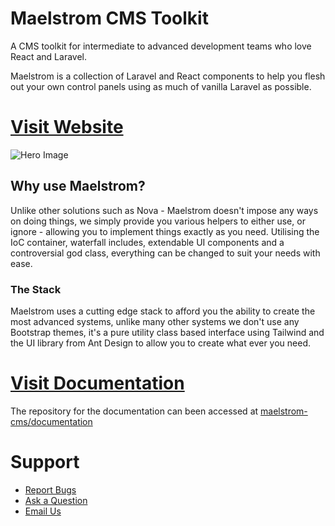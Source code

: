 # Maelstrom CMS Toolkit

A CMS toolkit for intermediate to advanced development teams who love React and Laravel.

Maelstrom is a collection of Laravel and React components to help you flesh out your own control panels using as much of vanilla Laravel as possible.

# [Visit Website](https://www.maelstrom-cms.com/)

![Hero Image](https://www.maelstrom-cms.com/hero.jpg)

## Why use Maelstrom?
Unlike other solutions such as Nova - Maelstrom doesn't impose any ways on doing things, we simply provide you various helpers to either use, or ignore - allowing you to implement things exactly as you need. Utilising the IoC container, waterfall includes, extendable UI components and a controversial god class, everything can be changed to suit your needs with ease.

### The Stack
Maelstrom uses a cutting edge stack to afford you the ability to create the most advanced systems, unlike many other systems we don't use any Bootstrap themes, it's a pure utility class based interface using Tailwind and the UI library from Ant Design to allow you to create what ever you need.

# [Visit Documentation](https://www.maelstrom-cms.com/getting-started/)
The repository for the documentation can been accessed at [maelstrom-cms/documentation](https://github.com/maelstrom-cms/documentation)

# Support

- [Report Bugs](https://github.com/maelstrom-cms/toolkit/issues/new?assignees=OwenMelbz&labels=bug%2C+triage&template=bug_report.md&title=%5BBug%5D+)
- [Ask a Question](https://github.com/maelstrom-cms/toolkit/issues/new?assignees=OwenMelbz&labels=question&template=question.md&title=%5BQuestion%5D+)
- [Email Us](mailto:talk@maelstrom-cms.com)